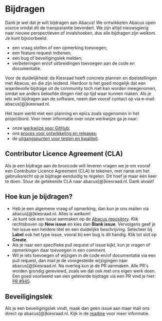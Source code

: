 # Bijdragen

Dank je wel dat je wilt bijdragen aan Abacus! We ontwikkelen Abacus open source omdat dit de transparantie bevordert. We zijn altijd nieuwsgierig naar nieuwe perspectieven of invalshoeken, dus alle bijdragen zijn welkom. Je kunt bijvoorbeeld:

- een vraag stellen of een opmerking toevoegen;
- een feature request indienen;
- een bug of beveiligingslek melden;
- verbeteringen en/of uitbreidingen toevoegen aan de code en documentatie.

Voor de duidelijkheid: de Kiesraad heeft concrete plannen en doelstellingen met Abacus, en die zijn leidend. Hierdoor is het goed mogelijk dat een waardevolle bijdrage uit de community toch niet kan worden meegenomen, omdat we anders beloofde dingen niet op tijd waar kunnen maken. Als je iets wilt bijdragen aan de software, neem dan vooraf contact op via e-mail: abacus[@]kiesraad.nl.

Het team werkt met een planning en epics zoals opgenomen in het projectbord. Voor meer informatie over onze werkwijze ga je naar:

- onze [werkwijze voor GitHub](/documentatie/ontwikkelproces/GitHub-werkwijze.md);
- ons [proces voor ontwikkeling en releases](/documentatie/ontwikkelproces/proces-ontwikkeling-en-releases.md);
- de [uitgangspunten voor testen en kwaliteit](/documentatie/ontwikkelproces/testen-en-kwaliteit.md).

## Contributor Licence Agreement (CLA)

Als je een bijdrage aan de broncode wilt leveren vragen we je om vooraf een Contributor Licence Agreement (CLA) te tekenen, met name om het gebruiksrecht op je bijdrage eenduidig te regelen. Dit hoef je maar één keer te doen. Stuur de getekende CLA naar abacus[@]kiesraad.nl. Dank alvast!

## Hoe kun je bijdragen?

- Heb je een algemene vraag of opmerking, dan kun je ons mailen via abacus[@]kiesraad.nl. Alles is welkom!
- Je kunt ook een issue aanmaken op de [Abacus repository](https://github.com/kiesraad/abacus/issues). Klik rechtsboven op **New issue** en kies dan **Blank issue**. Vervolgens geef je het issue een heldere titel en een duidelijke beschrijving. Selecteer bij **Label** ook het type issue, vooral bij een bug is dit handig. Klik tot slot op **Create**.
- Als je naar een specifieke pull request of issue kijkt, kun je vragen of opmerkingen daar toevoegen in een comment.
- Wil je iets toevoegen of wijzigen in de code en/of documentatie via een pull request, dan mail je de voorgestelde wijzigingen naar abacus[@]kiesraad.nl. Na overleg kun je de PR aanmaken. Alle PR's worden grondig gereviewd, zoals we dat ook met ons eigen werk doen. Een goed voorbeeld van een geleverde bijdrage via een PR vind je hier: [PR #945](https://github.com/kiesraad/abacus/pull/945).

## Beveiligingslek

Als je een beveiligingslek vindt, maak dan geen issue aan maar mail ons direct op abacus[@]kiesraad.nl. Kijk in de [readme](/README.md#meldingen-en-security-issues) voor meer informatie.

